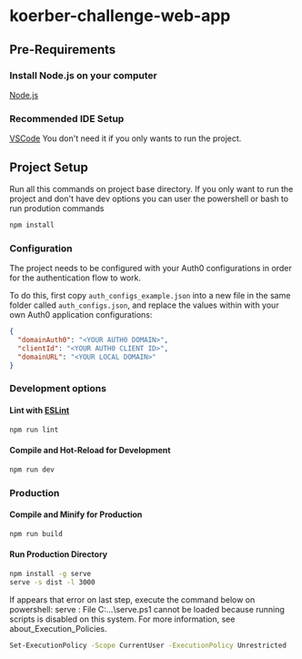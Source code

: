 # koerber-challenge-web-app

## Pre-Requirements

### Install Node.js on your computer

[Node.js](https://nodejs.org/en/download/)

### Recommended IDE Setup

[VSCode](https://code.visualstudio.com/)
You don't need it if you only wants to run the project.

## Project Setup

Run all this commands on project base directory.
If you only want to run the project and don't have dev options you can user the powershell or bash to run prodution commands

```sh
npm install
```

### Configuration

The project needs to be configured with your Auth0 configurations in order for the authentication flow to work.

To do this, first copy `auth_configs_example.json` into a new file in the same folder called `auth_configs.json`, and replace the values within with your own Auth0 application configurations:

```json
{
  "domainAuth0": "<YOUR AUTH0 DOMAIN>",
  "clientId": "<YOUR AUTH0 CLIENT ID>",
  "domainURL": "<YOUR LOCAL DOMAIN>"
}
```

### Development options

#### Lint with [ESLint](https://eslint.org/)

```sh
npm run lint
```

#### Compile and Hot-Reload for Development

```sh
npm run dev
```

### Production

#### Compile and Minify for Production

```sh
npm run build
```

#### Run Production Directory

```sh
npm install -g serve
serve -s dist -l 3000 
```

If appears that error on last step, execute the command below on powershell:
serve : File C:\...\serve.ps1 cannot be loaded because running scripts is
disabled on this system. For more information, see about_Execution_Policies.

```sh
Set-ExecutionPolicy -Scope CurrentUser -ExecutionPolicy Unrestricted
```


